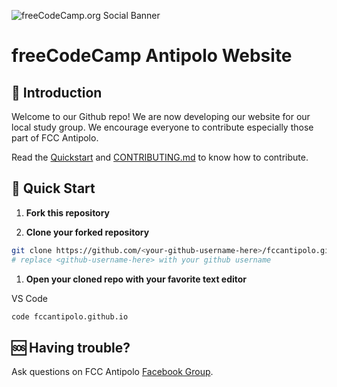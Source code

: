 ![freeCodeCamp.org Social Banner](https://s3.amazonaws.com/freecodecamp/wide-social-banner.png)

# freeCodeCamp Antipolo Website

## :wave: Introduction

Welcome to our Github repo! We are now developing our website for our local study group. We encourage everyone to contribute especially those part of FCC Antipolo.

Read the [Quickstart](#-quick-start) and [CONTRIBUTING.md](https://github.com/fccantipolo/fccantipolo.github.io/blob/master/CONTRIBUTING.md) to know how to contribute.

## :rocket: Quick Start

1. **Fork this repository**

1. **Clone your forked repository**

```sh
git clone https://github.com/<your-github-username-here>/fccantipolo.github.io
# replace <github-username-here> with your github username
```

1. **Open your cloned repo with your favorite text editor**

VS Code

```sh
code fccantipolo.github.io
```

## :sos: Having trouble?

Ask questions on FCC Antipolo [Facebook Group](https://web.facebook.com/groups/freeCodeCamp.Antipolo).
